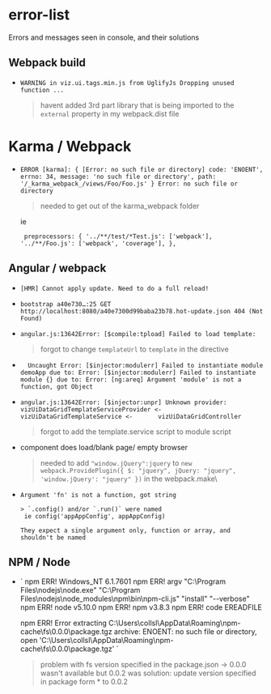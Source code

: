 # error-list
Errors and messages seen in console, and their solutions

## Webpack build

- `WARNING in viz.ui.tags.min.js from UglifyJs
   Dropping unused function ...`
   
   > havent added 3rd part library that is being imported to the `external` property in my webpack.dist file
   
# Karma / Webpack
- `ERROR [karma]: { [Error: no such file or directory]
     code: 'ENOENT',
     errno: 34,
     message: 'no such file or directory',
     path: '/_karma_webpack_/views/Foo/Foo.js' }
   Error: no such file or directory
   `
   
   > needed to get out of the karma_webpack folder
   
   ie
   
   ` 
      preprocessors: {
     '../**/test/*Test.js': ['webpack'],
     '../**/Foo.js': ['webpack', 'coverage'],
   },
   `
   
## Angular / webpack

- ` [HMR] Cannot apply update. Need to do a full reload! `


- ` bootstrap a40e730…:25 GET http://localhost:8080/a40e7300d99baba23b78.hot-update.json 404 (Not Found) `



- ` angular.js:13642Error: [$compile:tpload] Failed to load template:  `

    > forgot to change `templateUrl` to `template` in the directive

- `   Uncaught Error: [$injector:modulerr] Failed to instantiate module demoApp due to:
      Error: [$injector:modulerr] Failed to instantiate module {} due to:
      Error: [ng:areq] Argument 'module' is not a function, got Object 
   `
  
  
- ` angular.js:13642Error: [$injector:unpr] Unknown provider: vizUiDataGridTemplateServiceProvider <- vizUiDataGridTemplateService <-       vizUiDataGridController `
    > forgot to add the template.service script to module script
- component does load/blank page/ empty browser
    > needed to add `"window.jQuery":jquery` to 
    ` new webpack.ProvidePlugin({
            $: "jquery",
            jQuery: "jquery",
            'window.jQuery': "jquery"
        })
      ` in the webpack.make\
      
- ` Argument 'fn' is not a function, got string `

      > `.config() and/or `.run()` were named
       ie config('appAppConfig', appAppConfig) 
       
      They expect a single argument only, function or array, and shouldn't be named


## NPM / Node

- `
   npm ERR! Windows_NT 6.1.7601
   npm ERR! argv "C:\\Program Files\\nodejs\\node.exe" "C:\\Program Files\\nodejs\\node_modules\\npm\\bin\\npm-cli.js" "install" "--verbose"
   npm ERR! node v5.10.0
   npm ERR! npm  v3.8.3
   npm ERR! code EREADFILE

   npm ERR! Error extracting C:\Users\collsl\AppData\Roaming\npm-cache\fs\0.0.0\package.tgz archive: ENOENT: no such file or directory, open 'C:\Users\collsl\AppData\Roaming\npm-cache\fs\0.0.0\package.tgz'
   `
   
   >problem with fs version specified in the package.json -> 0.0.0 wasn't available but 0.0.2 was
   > solution: update version specified in package form * to 0.0.2
